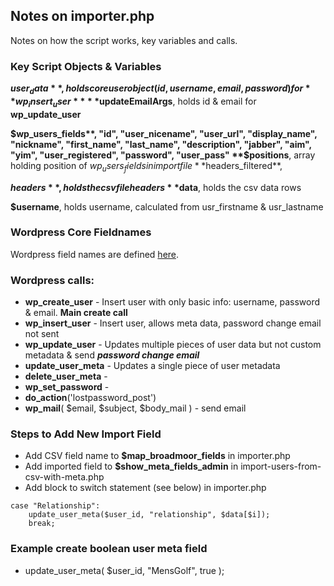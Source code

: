 ## Notes on importer.php

Notes on how the script works, key variables and calls.

### Key Script Objects & Variables

**$user_data**, holds core user object (id, username, email, password) for **wp_insert_user**
**$updateEmailArgs**, holds id & email for **wp_update_user**

**$wp_users_fields**, "id", "user_nicename", "user_url", "display_name", "nickname", "first_name", "last_name", "description", "jabber", "aim", "yim", "user_registered", "password", "user_pass"
**$positions**, array holding position of $wp_users_fields in import file
**$headers_filtered**, 

**$headers**, holds the csv file headers
**$data**, holds the csv data rows

**$username**, holds username, calculated from usr_firstname & usr_lastname

### Wordpress Core Fieldnames

Wordpress field names are defined [here](https://codex.wordpress.org/Function_Reference/wp_update_user).

### Wordpress calls:

- **wp_create_user** - Insert user with only basic info: username, password & email. **Main create call**
- **wp_insert_user** - Insert user, allows meta data, password change email not sent
- **wp_update_user** -  Updates multiple pieces of user data but not custom metadata & send ***password change email***
- **update_user_meta** - Updates a single piece of user metadata
- **delete_user_meta** - 
- **wp_set_password** -
- **do_action**('lostpassword_post')
- **wp_mail**( $email, $subject, $body_mail ) - send email

### Steps to Add New Import Field

- Add CSV field name to **$map_broadmoor_fields** in importer.php
- Add imported field to **$show_meta_fields_admin** in import-users-from-csv-with-meta.php
- Add block to switch statement (see below) in importer.php

```
case "Relationship":
	update_user_meta($user_id, "relationship", $data[$i]);
	break;
```

### Example create boolean user meta field

- update_user_meta( $user_id, "MensGolf", true );
